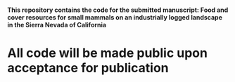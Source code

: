#### This repository contains the code for the submitted manuscript: Food and cover resources for small mammals on an industrially logged landscape in the Sierra Nevada of California
# All code will be made public upon acceptance for publication
